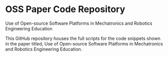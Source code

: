 # OSS Paper Code Repository

Use of Open-source Software Platforms in Mechatronics and Robotics Engineering Education

This GitHub repository houses the full scripts for the code snippets shown in the paper titled, Use of Open-source Software Platforms in Mechatronics and Robotics Engineering Education.
